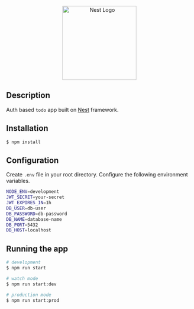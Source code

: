 <p align="center">
  <a href="http://nestjs.com/" target="blank"><img src="https://nestjs.com/img/logo-small.svg" width="200" alt="Nest Logo" /></a>
</p>

[circleci-image]: https://img.shields.io/circleci/build/github/nestjs/nest/master?token=abc123def456
[circleci-url]: https://circleci.com/gh/nestjs/nest

## Description

Auth based `todo` app built on [Nest](https://github.com/nestjs/nest) framework.

## Installation

```bash
$ npm install
```

## Configuration
Create `.env` file in your root directory. Configure the following environment variables.
```bash
NODE_ENV=development
JWT_SECRET=your-secret
JWT_EXPIRES_IN=1h
DB_USER=db-user
DB_PASSWORD=db-password
DB_NAME=database-name
DB_PORT=5432
DB_HOST=localhost
```
## Running the app

```bash
# development
$ npm run start

# watch mode
$ npm run start:dev

# production mode
$ npm run start:prod
```